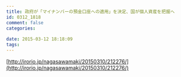 ```yaml
---
title: 政府が「マイナンバーの預金口座への適用」を決定、国が個人資産を把握へ
id: 0312_1818
comment: false
categories:
   
date: 2015-03-12 18:18:09
tags:
---
```


[http://irorio.jp/nagasawamaki/20150310/212276/](http://irorio.jp/nagasawamaki/20150310/212276/)